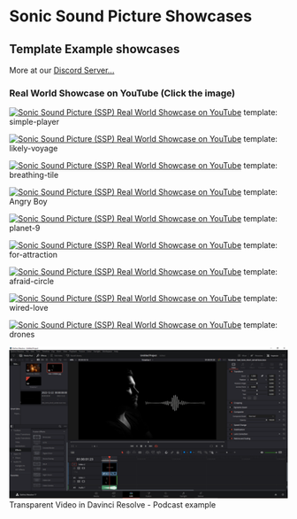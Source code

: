 # Sonic Sound Picture Showcases

## Template Example showcases

More at our [Discord Server...](https://discord.com/invite/MaKtp6jx3T) 

### Real World Showcase on YouTube (Click the image)


[![Sonic Sound Picture (SSP) Real World Showcase on YouTube](https://img.youtube.com/vi/CkwoATMSfSs/maxresdefault.jpg)](https://www.youtube.com/watch?v=CkwoATMSfSs)
template: simple-player

[![Sonic Sound Picture (SSP) Real World Showcase on YouTube](https://img.youtube.com/vi/DwJL_xx56bg/maxresdefault.jpg)](https://www.youtube.com/watch?v=DwJL_xx56bg)
template: likely-voyage


[![Sonic Sound Picture (SSP) Real World Showcase on YouTube](https://i.ytimg.com/vi/yZr2Wq7AstI/maxresdefault.jpg)](https://www.youtube.com/watch?v=yZr2Wq7AstI)
template: breathing-tile

[![Sonic Sound Picture (SSP) Real World Showcase on YouTube](https://img.youtube.com/vi/LMDg1o35WOc/maxresdefault.jpg)](https://www.youtube.com/watch?v=LMDg1o35WOc)
template: Angry Boy


[![Sonic Sound Picture (SSP) Real World Showcase on YouTube](https://img.youtube.com/vi/junZqbzW9-A/maxresdefault.jpg)](https://www.youtube.com/watch?v=junZqbzW9-A)
template: planet-9

[![Sonic Sound Picture (SSP) Real World Showcase on YouTube](https://img.youtube.com/vi/_LXRN8dULM4/maxresdefault.jpg)](https://www.youtube.com/watch?v=_LXRN8dULM4)
template: for-attraction

[![Sonic Sound Picture (SSP) Real World Showcase on YouTube](https://img.youtube.com/vi/2kPhT7cpPRU/maxresdefault.jpg)](https://www.youtube.com/watch?v=2kPhT7cpPRU)
template: afraid-circle

[![Sonic Sound Picture (SSP) Real World Showcase on YouTube](https://img.youtube.com/vi/_hyiO5f3hMY/maxresdefault.jpg)](https://www.youtube.com/watch?v=_hyiO5f3hMY)
template: wired-love

[![Sonic Sound Picture (SSP) Real World Showcase on YouTube](https://img.youtube.com/vi/Wd-CxCrqWDA/maxresdefault.jpg)](https://www.youtube.com/watch?v=Wd-CxCrqWDA)
template: drones


![Sonic Sound Picture (SSP) Showcase - Transparent Video in Davinci Resolve - Podcast example](media/dr.png) Transparent Video in Davinci Resolve - Podcast example